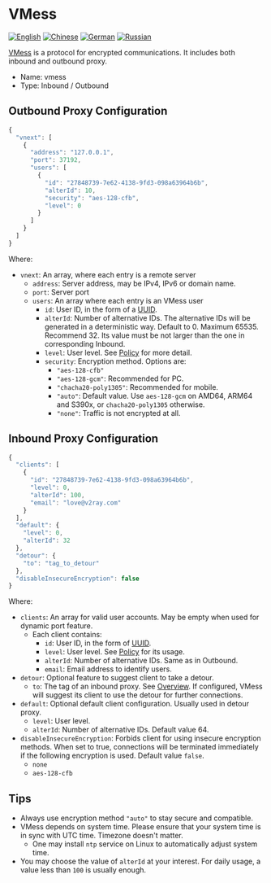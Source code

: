 # VMess

[![English](../../resources/english.svg)](https://www.v2ray.com/en/configuration/protocols/vmess.html) [![Chinese](../../resources/chinese.svg)](https://www.v2ray.com/chapter_02/protocols/vmess.html) [![German](../../resources/german.svg)](https://www.v2ray.com/de/configuration/protocols/vmess.html) [![Russian](../../resources/russian.svg)](https://www.v2ray.com/ru/configuration/protocols/vmess.html)

[VMess](https://www.v2ray.com/eng/protocols/vmess.html) is a protocol for encrypted communications. It includes both inbound and outbound proxy.

* Name: vmess
* Type: Inbound / Outbound

## Outbound Proxy Configuration

```javascript
{
  "vnext": [
    {
      "address": "127.0.0.1",
      "port": 37192,
      "users": [
        {
          "id": "27848739-7e62-4138-9fd3-098a63964b6b",
          "alterId": 10,
          "security": "aes-128-cfb",
          "level": 0
        }
      ]
    }
  ]
}
```

Where:

* `vnext`: An array, where each entry is a remote server 
  * `address`: Server address, may be IPv4, IPv6 or domain name.
  * `port`: Server port
  * `users`: An array where each entry is an VMess user 
    * `id`: User ID, in the form of a [UUID](https://en.wikipedia.org/wiki/Universally_unique_identifier).
    * `alterId`: Number of alternative IDs. The alternative IDs will be generated in a deterministic way. Default to 0. Maximum 65535. Recommend 32. Its value must be not larger than the one in corresponding Inbound.
    * `level`: User level. See [Policy](../policy.md) for more detail.
    * `security`: Encryption method. Options are: 
      * `"aes-128-cfb"`
      * `"aes-128-gcm"`: Recommended for PC.
      * `"chacha20-poly1305"`: Recommended for mobile.
      * `"auto"`: Default value. Use `aes-128-gcm` on AMD64, ARM64 and S390x, or `chacha20-poly1305` otherwise.
      * `"none"`: Traffic is not encrypted at all.

## Inbound Proxy Configuration

```javascript
{
  "clients": [
    {
      "id": "27848739-7e62-4138-9fd3-098a63964b6b",
      "level": 0,
      "alterId": 100,
      "email": "love@v2ray.com"
    }
  ],
  "default": {
    "level": 0,
    "alterId": 32
  },
  "detour": {
    "to": "tag_to_detour"
  },
  "disableInsecureEncryption": false
}
```

Where:

* `clients`: An array for valid user accounts. May be empty when used for dynamic port feature. 
  * Each client contains: 
    * `id`: User ID, in the form of [UUID](https://en.wikipedia.org/wiki/Universally_unique_identifier).
    * `level`: User level. See [Policy](../policy.md) for its usage.
    * `alterId`: Number of alternative IDs. Same as in Outbound.
    * `email`: Email address to identify users.
* `detour`: Optional feature to suggest client to take a detour. 
  * `to`: The tag of an inbound proxy. See [Overview](../protocols.md). If configured, VMess will suggest its client to use the detour for further connections.
* `default`: Optional default client configuration. Usually used in detour proxy. 
  * `level`: User level.
  * `alterId`: Number of alternative IDs. Default value 64.
* `disableInsecureEncryption`: Forbids client for using insecure encryption methods. When set to true, connections will be terminated immediately if the following encryption is used. Default value `false`. 
  * `none`
  * `aes-128-cfb`

## Tips

* Always use encryption method `"auto"` to stay secure and compatible.
* VMess depends on system time. Please ensure that your system time is in sync with UTC time. Timezone doesn't matter. 
  * One may install `ntp` service on Linux to automatically adjust system time.
* You may choose the value of `alterId` at your interest. For daily usage, a value less than `100` is usually enough.